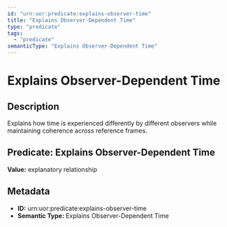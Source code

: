 ```yaml
---
id: "urn:uor:predicate:explains-observer-time"
title: "Explains Observer-Dependent Time"
type: "predicate"
tags:
  - "predicate"
semanticType: "Explains Observer-Dependent Time"
---
```


# Explains Observer-Dependent Time

## Description

Explains how time is experienced differently by different observers while maintaining coherence across reference frames.

## Predicate: Explains Observer-Dependent Time

**Value:** explanatory relationship

## Metadata

- **ID:** urn:uor:predicate:explains-observer-time
- **Semantic Type:** Explains Observer-Dependent Time
